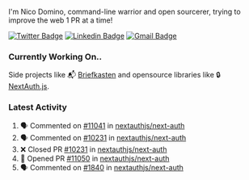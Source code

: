 
I'm Nico Domino, command-line warrior and open sourcerer, trying to improve the web 1 PR at a time!

[![Twitter Badge](https://img.shields.io/badge/-@ndom91-1ca0f1?style=flat-square&labelColor=1ca0f1&logo=twitter&logoColor=white&link=https://twitter.com/ndom91)](https://twitter.com/ndom91) [![Linkedin Badge](https://img.shields.io/badge/-ndom91-blue?style=flat-square&logo=Linkedin&logoColor=white&link=https://www.linkedin.com/in/ndom91/)](https://www.linkedin.com/in/ndom91/) [![Gmail Badge](https://img.shields.io/badge/-yo@ndo.dev-c14438?style=flat-square&logo=mail.ru&logoColor=white&link=mailto:yo@ndo.dev)](mailto:yo@ndo.dev)

### Currently Working On..

Side projects like 📬 [Briefkasten](https://briefkastenhq.com) and opensource libraries like 🔒 [NextAuth.js](https://github.com/nextauthjs/next-auth).

<!--START_SECTION_PROFILE_VIEWS:readme-info-->
<!--END_SECTION_PROFILE_VIEWS:readme-info-->

<!--START_SECTION_DAILY_COMMIT:readme-info-->
<!--END_SECTION_DAILY_COMMIT:readme-info-->

<!--START_SECTION_WEEKLY_COMMIT:readme-info-->
<!--END_SECTION_WEEKLY_COMMIT:readme-info-->

### Latest Activity

<!--START_SECTION:activity-->
1. 🗣 Commented on [#11041](https://github.com/nextauthjs/next-auth/pull/11041#issuecomment-2141775051) in [nextauthjs/next-auth](https://github.com/nextauthjs/next-auth)
2. 🗣 Commented on [#10231](https://github.com/nextauthjs/next-auth/pull/10231#issuecomment-2141758870) in [nextauthjs/next-auth](https://github.com/nextauthjs/next-auth)
3. ❌ Closed PR [#10231](https://github.com/nextauthjs/next-auth/pull/10231) in [nextauthjs/next-auth](https://github.com/nextauthjs/next-auth)
4. 💪 Opened PR [#11050](https://github.com/nextauthjs/next-auth/pull/11050) in [nextauthjs/next-auth](https://github.com/nextauthjs/next-auth)
5. 🗣 Commented on [#1840](https://github.com/nextauthjs/next-auth/issues/1840#issuecomment-2138584652) in [nextauthjs/next-auth](https://github.com/nextauthjs/next-auth)
<!--END_SECTION:activity-->
